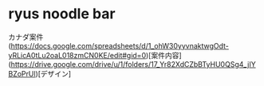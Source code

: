 # ryus noodle bar
カナダ案件
(https://docs.google.com/spreadsheets/d/1_ohW30yyvnaktwgOdt-yRLicA0tLu2oaL018zmCN0KE/edit#gid=0)[案件内容]
(https://drive.google.com/drive/u/1/folders/17_Yr82XdCZbBTyHU0QSg4_jIYBZoPrUl)[デザイン]


